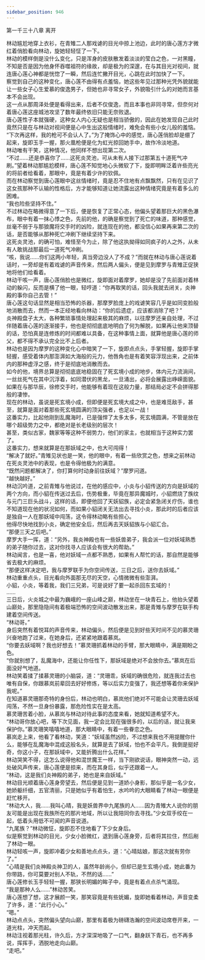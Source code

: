 ```yaml
---
sidebar_position: 946
---
```

 第一千三十八章 离开


林动尴尬地穿上衣衫，在青雉二人那戏谑的目光中掠上池边，此时的唐心莲方才微红着俏脸看向林动，旋她轻轻怔了一下。  
林动的模样倒是没什么变化，只是浑身的皮肤散发着淡淡的莹白之色，一对黑瞳，不知是否是因为他身怀吞噬祖符的缘故，却是极为的深邃，在与其目光对视间，就连唐心莲心神都是恍惚了一瞬，然后连忙撇开目光，心跳在此时加快了一下。  
察觉到自己的这种变化，唐心莲不由得有点羞恼，她这些年见过那种光凭外貌就能让一些女子心生爱慕的俊逸男子，但她也非寻常女子，外貌吸引什么的对她而言基本不会出现。  
这一点从那周泽处便是看得出来，后者不仅俊逸，而且本事也非同寻常，但奈何对着唐心莲这座城池攻坚了数年最终依旧只能无奈败退。  
唐心莲性子本就强硬，这种女人内心无疑也是相当骄傲的，因此在她发现自己此时竟然只是在与林动对视间便是心中生出这般情绪时，难免会有些小女儿般的羞恼。  
“下次再这样，我的枪可不会认人了。”为了掩饰心中的感觉，唐心莲俏脸却是绷了起来，旋即玉手一握，那火凰枪便是化为虹光掠回她手中，故作冷淡地道。  
林动唯有干笑，这种情况，他同样不想出现第二次。  
“不过……还是恭喜你了……这死炎灵池，可从未有人接下过那第五十道死气冲刷。”望着林动那尴尬模样，唐心莲不知觉地心头微软了下，旋即明眸泛着许些亮光的将前者给看着，那眼中，竟是有着少许的钦佩。  
而在林动察觉到唐心莲眼中这丝情绪时，竟是忍不住地有点飘飘然，只有在见识了这女孩那种不认输的性格后，方才能够知道让她流露出这种情绪究竟是有着多么的困难。  
“我也险些坚持不住。”  
不过林动在略微得意了一下后，便是恢复了正常心态，他偏头望着那巨大的黑色瀑布，眼中有着一抹心悸之色，先前的他，的确是察觉到了死亡的味道，那种感觉，丝毫不弱于与那狼魔将交手时的凶险，就连现在的他，都没信心如果再来第二次的话，是否能够从那种死亡冲刷下继续坚持下来。  
这死炎灵池，的确可怕，难怪至今为止，除了他这执拗得如同疯子的人之外，从未有人敢挑战那最后一道死气冲刷。  
“咳，我说……你们这两小年轻，真当旁边没人了不成？”而就在林动与唐心莲说着话时，一旁却是有着戏谑的声音传来，然后两人偏头，便是见到摩罗与青雉正促狭地将他们给看着。  
林动干咳一声，唐心莲俏脸也是微红，旋即面对着摩罗，她却是没了先前面对着林动的躲闪，反而是横了他一眼，轻哼道：“你再取笑的话，回头我就去闭关，炎神殿的事你自己去管！”  
唐心莲这句话显然是相当恐怖的杀器，那摩罗脸庞上的戏谑笑容几乎是如同变脸般地消散而去，然而一本正经地看向林动：“你的后遗症，应该都消除了吧？”  
炎神殿盘子太大，各种繁琐事情处理起来极其的麻烦，以往摩罗还亲自处理，不过伴随着唐心莲的逐渐接手，他也是彻彻底底地明白了何为解脱，如果再让他来顶替的话，恐怕真是连修炼的时间都难以具备，在这种事情上面，就算他是唐心莲的师父，都不得不承认完全比不上后者。  
林动也是因为摩罗的这种变化心中暗笑了一下，旋即点点头，手掌轻握，旋即手掌轻握，感受着体内那澎湃如大海般的元力，他唇角也是有着笑容浮现出来，之前体内的那种虚浮之感，终于是彻底地消散而去。  
如今的他，境界总算是彻彻底底地稳固在了死玄境小成的地步，体内元力流淌间，一丝丝死气在其中沉浮着，如同潜伏的黑龙，一旦涌出，必将会展露出峥嵘面貌。  
如果在与那华辰，徐修交手时，他能够有着现在这般力量，那结局必定不会拼得那般的凄惨。  
现在的林动，虽说是死玄境小成，但即便是死玄境大成之中，也是难觅敌手，甚至，就算是面对着那些死玄境圆满的顶尖强者，也足以一战！  
这番实力，比起他刚到乱魔海时，已是强悍了太多太多，死玄境圆满，不管是放在哪个超级势力之中，都绝对是长老级别的层次！  
甚至，类似古家，魏家等等这种不弱势力，他们的家主，也就相当于这种实力罢了。  
这番实力，想来就算是在那妖域之中，也大可闯得！  
“解决了就好。”青雉见状也是一笑，他的眼中，有着一些欣赏之色，想来之前林动在死炎灵池中的表现，也是令得他极为的满意。  
“既然问题都解决了，你打算何时动身前往妖域？”摩罗问道。  
“越快越好。”  
林动沉吟道，之前青雉与他说过，在他的感应中，小炎与小貂传送的方向是妖域的两个方向，而小貂在传送过去后，伤势极重，毕竟在那异魔城时，小貂燃烧了族纹与元门三巨头战斗，这样的话，即便他回了天妖貂族，必定会紧急闭关疗伤，谁也不知道现在他的状况如何，而如果小貂闭关无法出去寻找小炎，那此时的后者应该是独自一人在那妖域中闯荡，这令得林动略有些担心。  
他得尽快地找到小炎，确定他安全后，然后再去天妖貂族与小貂汇合。  
“那便三天之后吧。”  
摩罗大手一挥，道：“另外，我炎神殿也有一些妖兽弟子，我会派一位对妖域熟悉的弟子随你过去，这对你找寻人应该会有很大的帮助。”  
林动闻言，也是一喜，他对妖域一点都不熟悉，如果有人帮忙的话，那自然是能够省去极大的麻烦。  
“那便这样决定吧，我与摩罗联手为你空间传送，三日之后，送你去妖域。”  
林动重重点头，目光看向外面那无尽的天空，心情微微有些澎湃。  
小貂，小炎，等着我，我们三兄弟，可是说好了要一起杀回东玄域的！  
……  
三日后，火炎城之中最为巍峨的一座山峰之巅，林动坐在一块青石上，他抬头望着山巅处，那里隐隐间有着极端恐怖的空间波动散发出来，那是青雉与摩罗在联手构建着空间传送。  
“林动哥。”  
身后突然有着悦耳的声音传来，林动偏头，然后便是见到好些天时间不见的慕灵珊兴奋地跑了过来，在她身后，还紧紧地跟着慕岚。  
“你要去妖域啊？我也好想去！”慕灵珊抓着林动的手臂，那大眼睛中，满是期盼之色。  
“你就别想了，乱魔海中，还能让你任性下，那妖域是绝对不会放你去。”慕岚在后面没好气地道。  
林动笑着揉了揉慕灵珊的小脑袋，道：“灵珊乖，妖域的确很危险，就连我过去也唯有自保，你跟慕岚前辈回去好好修炼，等以后实力变强了，我还想等着你来保护我呢。”  
在知道慕灵珊那奇特的身份后，林动也明白，慕岚他们绝对不可能会让灵珊去妖域闯荡，不然一旦身份暴露，那危险性实在是太高。  
慕灵珊苦着小脸，从慕岚与林动对待此事的态度来看，她就知道希望不大。  
“林动哥你放心吧，等下次见面，我一定会比现在强很多的，以后的话，就让我来保护你。”慕灵珊笑嘻嘻地道，那大眼睛中，有着一些眷恋之色。  
慕岚走上来，他看了看林动，笑道：“妖域虽然凶险，不过想来我也不用提醒你什么，能够在乱魔海中混成这般名头，就算是去了妖域，怕也不会平凡，我倒是挺好奇，你这小子，在那妖域中，又能折腾出什么花样。”  
林动哭笑不得，这怎么说得他和混世魔王一样，当下刚欲说话，眼神突然一动，远处破风声传来，唐心莲便是掠来，而在其身后，似乎还跟着一人。  
“林动，这是我们炎神殿的弟子，她也是来自妖域。”  
林动目光顺着唐心莲身旁望去，然后便是见到一道娇小身影，那似乎是一名少女，她娇躯纤细，五官清丽，只是她似乎有着怕生，水吟吟的大眼睛看了林动一眼便是赶忙移开。  
“林动大人，我……我叫心晴，我是妖兽界中九尾族的人……因为青雉大人说你的朋友可能是出现在我族所在的那片地域，所以让我陪同你去寻找。”少女双手绞在一起，低着头用低不可闻的声音说道。  
“九尾族？”林动微怔，旋即忍不住地看了下少女身后。  
似是察觉到林动的目光，少女小脸微红，退到唐心莲身旁，后者将其拉住，然后剐了林动一眼。  
林动轻咳一声，旋即冲着少女和善地点点头，道：“心晴姑娘，那这次就有劳你了。”  
“心晴是我们炎神殿炎神卫的人，虽然年龄尚小，但却已是生玄境小成，她此番为你带路，你可莫要对别人不轨，不然的话……”  
唐心莲修长玉手轻轻一握，那狭长明媚的眸子中，竟是有着点点杀气涌现。  
“我是那种人么……”林动苦笑。  
唐心莲想了想，这才展颜一笑，那笑容竟是有些妩媚，旋即她看着林动，声音变柔了许多，道：“此行小心。”  
“嗯。”  
林动点点头，突然偏头望向山巅，那里有着极为磅礴浩瀚的空间波动席卷开来，一道光柱，冲天而起。  
林动注视着那光柱，许久后，方才深深地吸了一口气，翻身跃下青石，也不再多说，挥挥手，洒脱地走向山巅。  
“走吧。”  
  
  
